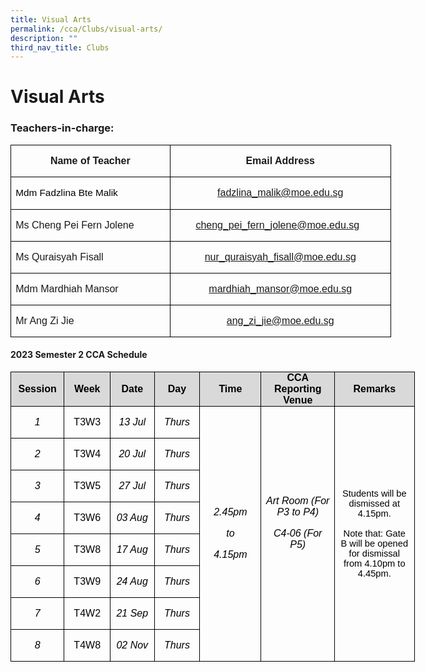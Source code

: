 ```yaml
---
title: Visual Arts
permalink: /cca/Clubs/visual-arts/
description: ""
third_nav_title: Clubs
---
```

# **Visual Arts**

### Teachers-in-charge:
        
<table class="MsoNormalTable" border="1" cellspacing="0" cellpadding="0" width="0" style="width:456.7pt;border-collapse:collapse;border:none;mso-border-alt:solid windowtext .5pt;
 mso-yfti-tbllook:1184;mso-padding-alt:0in 5.4pt 0in 5.4pt;mso-border-insideh:
 .5pt solid windowtext;mso-border-insidev:.5pt solid windowtext"><tbody><tr style="mso-yfti-irow:0;mso-yfti-firstrow:yes;height:25.6pt"><td width="261" valign="top" style="width:195.7pt;border:solid windowtext 1.0pt;
  mso-border-alt:solid windowtext .5pt;padding:0in 5.4pt 0in 5.4pt;height:25.6pt"><p class="MsoNormal" align="center" style="text-align:center;line-height:115%"><b><span lang="EN-SG" style="font-family:&quot;Arial&quot;,sans-serif;mso-ansi-language:EN-SG">Name of Teacher</span></b></p></td><td width="348" valign="top" style="width:261.0pt;border:solid windowtext 1.0pt;
  border-left:none;mso-border-left-alt:solid windowtext .5pt;mso-border-alt:
  solid windowtext .5pt;padding:0in 5.4pt 0in 5.4pt;height:25.6pt"><p class="MsoNormal" align="center" style="text-align:center;line-height:115%"><b><span lang="EN-SG" style="font-family:&quot;Arial&quot;,sans-serif;mso-ansi-language:EN-SG">Email Address</span></b></p></td></tr><tr style="mso-yfti-irow:1;height:22.2pt"><td width="261" valign="top" style="width:195.7pt;border:solid windowtext 1.0pt;
  border-top:none;mso-border-top-alt:solid windowtext .5pt;mso-border-alt:solid windowtext .5pt;
  padding:0in 5.4pt 0in 5.4pt;height:22.2pt"><p class="MsoNormal" style="line-height:115%"><span lang="EN-GB" style="font-size:11.5pt;line-height:115%;font-family:&quot;Arial&quot;,sans-serif;
  color:black;background:white">Mdm Fadzlina Bte Malik</span><span lang="EN-SG" style="font-family:&quot;Arial&quot;,sans-serif;mso-ansi-language:EN-SG"></span></p></td><td width="348" valign="top" style="width:261.0pt;border-top:none;border-left:
  none;border-bottom:solid windowtext 1.0pt;border-right:solid windowtext 1.0pt;
  mso-border-top-alt:solid windowtext .5pt;mso-border-left-alt:solid windowtext .5pt;
  mso-border-alt:solid windowtext .5pt;padding:0in 5.4pt 0in 5.4pt;height:22.2pt"><p class="MsoNormal" align="center" style="text-align:center;line-height:115%"><span lang="EN-SG" style="font-family:&quot;Arial&quot;,sans-serif;mso-ansi-language:EN-SG"><a href="mailto:fadzlina_malik@moe.edu.sg">fadzlina_malik@moe.edu.sg</a></span></p></td></tr><tr style="mso-yfti-irow:2;height:23.1pt"><td width="261" valign="top" style="width:195.7pt;border:solid windowtext 1.0pt;
  border-top:none;mso-border-top-alt:solid windowtext .5pt;mso-border-alt:solid windowtext .5pt;
  padding:0in 5.4pt 0in 5.4pt;height:23.1pt"><p class="MsoNormal"><span lang="EN-GB" style="font-family:&quot;Arial&quot;,sans-serif">Ms Cheng Pei Fern Jolene</span><span lang="EN-SG" style="font-family:&quot;Arial&quot;,sans-serif;
  mso-ansi-language:EN-SG"></span></p></td><td width="348" valign="top" style="width:261.0pt;border-top:none;border-left:
  none;border-bottom:solid windowtext 1.0pt;border-right:solid windowtext 1.0pt;
  mso-border-top-alt:solid windowtext .5pt;mso-border-left-alt:solid windowtext .5pt;
  mso-border-alt:solid windowtext .5pt;padding:0in 5.4pt 0in 5.4pt;height:23.1pt"><p class="MsoNormal" align="center" style="text-align:center"><span lang="EN-GB"><a href="mailto:cheng_pei_fern_jolene@moe.edu.sg"><span style="font-family:&quot;Arial&quot;,sans-serif">cheng_pei_fern_jolene@moe.edu.sg</span></a></span><span class="MsoHyperlink"><span lang="EN-GB" style="font-family:&quot;Arial&quot;,sans-serif"> <span style="mso-spacerun:yes">&nbsp;</span></span></span><span lang="EN-GB" style="font-family:&quot;Arial&quot;,sans-serif"></span></p></td></tr><tr style="mso-yfti-irow:3;height:23.1pt"><td width="261" valign="top" style="width:195.7pt;border:solid windowtext 1.0pt;
  border-top:none;mso-border-top-alt:solid windowtext .5pt;mso-border-alt:solid windowtext .5pt;
  padding:0in 5.4pt 0in 5.4pt;height:23.1pt"><p class="MsoNormal"><span lang="EN-GB" style="font-family:&quot;Arial&quot;,sans-serif">Ms Quraisyah Fisall</span><span lang="EN-SG" style="font-family:&quot;Arial&quot;,sans-serif;
  mso-ansi-language:EN-SG"></span></p></td><td width="348" valign="top" style="width:261.0pt;border-top:none;border-left:
  none;border-bottom:solid windowtext 1.0pt;border-right:solid windowtext 1.0pt;
  mso-border-top-alt:solid windowtext .5pt;mso-border-left-alt:solid windowtext .5pt;
  mso-border-alt:solid windowtext .5pt;padding:0in 5.4pt 0in 5.4pt;height:23.1pt"><p class="MsoNormal" align="center" style="text-align:center"><span lang="EN-GB"><a href="mailto:nur_quraisyah_fisall@moe.edu.sg"><span style="font-family:&quot;Arial&quot;,sans-serif">nur_quraisyah_fisall@moe.edu.sg</span></a></span><span lang="EN-GB" style="font-family:&quot;Arial&quot;,sans-serif"></span></p></td></tr><tr style="mso-yfti-irow:4;height:23.1pt"><td width="261" valign="top" style="width:195.7pt;border:solid windowtext 1.0pt;
  border-top:none;mso-border-top-alt:solid windowtext .5pt;mso-border-alt:solid windowtext .5pt;
  padding:0in 5.4pt 0in 5.4pt;height:23.1pt"><p class="MsoNormal"><span lang="EN-GB" style="font-family:&quot;Arial&quot;,sans-serif">Mdm Mardhiah Mansor</span></p></td><td width="348" valign="top" style="width:261.0pt;border-top:none;border-left:
  none;border-bottom:solid windowtext 1.0pt;border-right:solid windowtext 1.0pt;
  mso-border-top-alt:solid windowtext .5pt;mso-border-left-alt:solid windowtext .5pt;
  mso-border-alt:solid windowtext .5pt;padding:0in 5.4pt 0in 5.4pt;height:23.1pt"><p class="MsoNormal" align="center" style="text-align:center"><span lang="EN-SG" style="font-family:&quot;Arial&quot;,sans-serif;mso-ansi-language:EN-SG"><a href="mailto:mardhiah_mansor@moe.edu.sg">mardhiah_mansor@moe.edu.sg</a></span></p></td></tr><tr style="mso-yfti-irow:5;mso-yfti-lastrow:yes;height:22.2pt"><td width="261" valign="top" style="width:195.7pt;border:solid windowtext 1.0pt;
  border-top:none;mso-border-top-alt:solid windowtext .5pt;mso-border-alt:solid windowtext .5pt;
  padding:0in 5.4pt 0in 5.4pt;height:22.2pt"><p class="MsoNormal"><span lang="EN-SG" style="font-family:&quot;Arial&quot;,sans-serif;
  mso-ansi-language:EN-SG">Mr Ang Zi Jie</span></p></td><td width="348" valign="top" style="width:261.0pt;border-top:none;border-left:
  none;border-bottom:solid windowtext 1.0pt;border-right:solid windowtext 1.0pt;
  mso-border-top-alt:solid windowtext .5pt;mso-border-left-alt:solid windowtext .5pt;
  mso-border-alt:solid windowtext .5pt;padding:0in 5.4pt 0in 5.4pt;height:22.2pt"><p class="MsoNormal" align="center" style="text-align:center"><span lang="EN-SG" style="font-family:&quot;Arial&quot;,sans-serif;mso-ansi-language:EN-SG"><a href="mailto:ang_zi_jie@moe.edu.sg">ang_zi_jie@moe.edu.sg</a></span></p></td></tr></tbody></table>       


       
#### **2023 Semester 2 CCA Schedule**
        
         
<table class="MsoNormalTable" border="1" cellspacing="0" cellpadding="0" width="0" style="width:484.9pt;border-collapse:collapse;border:none;mso-border-alt:solid windowtext .5pt;
 mso-yfti-tbllook:1184;mso-padding-alt:0in 5.4pt 0in 5.4pt;mso-border-insideh:
 .5pt solid windowtext;mso-border-insidev:.5pt solid windowtext"><tbody><tr style="mso-yfti-irow:0;mso-yfti-firstrow:yes;height:34.6pt"><td width="76" style="width:56.85pt;border:solid windowtext 1.0pt;mso-border-alt:
  solid windowtext .5pt;background:#D9D9D9;padding:0in 5.4pt 0in 5.4pt;
  height:34.6pt"><p align="center" style="margin:0in;margin-bottom:.0001pt;text-align:center"><b><span style="font-family:&quot;Arial&quot;,sans-serif;color:black;mso-ansi-language:EN-US;
  mso-fareast-language:EN-US">Session</span></b></p></td><td width="69" style="width:51.6pt;border:solid windowtext 1.0pt;border-left:
  none;mso-border-left-alt:solid windowtext .5pt;mso-border-alt:solid windowtext .5pt;
  background:#D9D9D9;padding:0in 5.4pt 0in 5.4pt;height:34.6pt"><p align="center" style="margin:0in;margin-bottom:.0001pt;text-align:center"><b><span style="font-family:&quot;Arial&quot;,sans-serif;color:black;mso-ansi-language:EN-US;
  mso-fareast-language:EN-US">Week</span></b></p></td><td width="69" style="width:51.6pt;border:solid windowtext 1.0pt;border-left:
  none;mso-border-left-alt:solid windowtext .5pt;mso-border-alt:solid windowtext .5pt;
  background:#D9D9D9;padding:0in 5.4pt 0in 5.4pt;height:34.6pt"><p align="center" style="margin:0in;margin-bottom:.0001pt;text-align:center"><b><span style="font-family:&quot;Arial&quot;,sans-serif;color:black;mso-ansi-language:EN-US;
  mso-fareast-language:EN-US">Date</span></b></p></td><td width="69" style="width:51.55pt;border:solid windowtext 1.0pt;border-left:
  none;mso-border-left-alt:solid windowtext .5pt;mso-border-alt:solid windowtext .5pt;
  background:#D9D9D9;padding:0in 5.4pt 0in 5.4pt;height:34.6pt"><p align="center" style="margin:0in;margin-bottom:.0001pt;text-align:center"><b><span style="font-family:&quot;Arial&quot;,sans-serif;color:black;mso-ansi-language:EN-US;
  mso-fareast-language:EN-US">Day</span></b></p></td><td width="102" style="width:76.7pt;border:solid windowtext 1.0pt;border-left:
  none;mso-border-left-alt:solid windowtext .5pt;mso-border-alt:solid windowtext .5pt;
  background:#D9D9D9;padding:0in 5.4pt 0in 5.4pt;height:34.6pt"><p align="center" style="margin:0in;margin-bottom:.0001pt;text-align:center"><b><span style="font-family:&quot;Arial&quot;,sans-serif;color:black;mso-ansi-language:EN-US;
  mso-fareast-language:EN-US">Time</span></b></p></td><td width="120" style="width:90.2pt;border:solid windowtext 1.0pt;border-left:
  none;mso-border-left-alt:solid windowtext .5pt;mso-border-alt:solid windowtext .5pt;
  background:#D9D9D9;padding:0in 5.4pt 0in 5.4pt;height:34.6pt"><p align="center" style="margin:0in;margin-bottom:.0001pt;text-align:center"><b><span style="font-family:&quot;Arial&quot;,sans-serif;color:black;mso-ansi-language:EN-US;
  mso-fareast-language:EN-US">CCA Reporting Venue</span></b></p></td><td width="142" style="width:106.4pt;border:solid windowtext 1.0pt;border-left:
  none;mso-border-left-alt:solid windowtext .5pt;mso-border-alt:solid windowtext .5pt;
  background:#D9D9D9;padding:0in 5.4pt 0in 5.4pt;height:34.6pt"><p align="center" style="margin:0in;margin-bottom:.0001pt;text-align:center"><b><span style="font-family:&quot;Arial&quot;,sans-serif;color:black;mso-ansi-language:EN-US;
  mso-fareast-language:EN-US">Remarks</span></b></p></td></tr><tr style="mso-yfti-irow:1;height:19.85pt;mso-height-rule:exactly"><td width="76" style="width:56.85pt;border:solid windowtext 1.0pt;border-top:
  none;mso-border-top-alt:solid windowtext .5pt;mso-border-alt:solid windowtext .5pt;
  padding:0in 5.4pt 0in 5.4pt;height:19.85pt;mso-height-rule:exactly"><p class="MsoNormal" align="center" style="text-align:center"><i><span lang="EN-GB" style="font-family:&quot;Arial&quot;,sans-serif;color:black">1</span></i></p></td><td width="69" style="width:51.6pt;border-top:none;border-left:none;border-bottom:
  solid windowtext 1.0pt;border-right:solid windowtext 1.0pt;mso-border-top-alt:
  solid windowtext .5pt;mso-border-left-alt:solid windowtext .5pt;mso-border-alt:
  solid windowtext .5pt;padding:0in 5.4pt 0in 5.4pt;height:19.85pt;mso-height-rule:
  exactly"><p class="MsoNormal" align="center" style="text-align:center"><span lang="EN-GB" style="font-family:&quot;Arial&quot;,sans-serif;color:black">T3W3</span></p></td><td width="69" style="width:51.6pt;border-top:none;border-left:none;border-bottom:
  solid windowtext 1.0pt;border-right:solid windowtext 1.0pt;mso-border-top-alt:
  solid windowtext .5pt;mso-border-left-alt:solid windowtext .5pt;mso-border-alt:
  solid windowtext .5pt;padding:0in 5.4pt 0in 5.4pt;height:19.85pt;mso-height-rule:
  exactly"><p class="MsoNormal" align="center" style="text-align:center"><i><span lang="EN-GB" style="font-family:&quot;Arial&quot;,sans-serif;color:black">13 Jul</span></i></p></td><td width="69" style="width:51.55pt;border-top:none;border-left:none;
  border-bottom:solid windowtext 1.0pt;border-right:solid windowtext 1.0pt;
  mso-border-top-alt:solid windowtext .5pt;mso-border-left-alt:solid windowtext .5pt;
  mso-border-alt:solid windowtext .5pt;padding:0in 5.4pt 0in 5.4pt;height:19.85pt;
  mso-height-rule:exactly"><p class="MsoNormal" align="center" style="text-align:center"><i><span lang="EN-GB" style="font-family:&quot;Arial&quot;,sans-serif;color:black">Thurs</span></i></p></td><td width="102" rowspan="8" style="width:76.7pt;border-top:none;border-left:none;
  border-bottom:solid windowtext 1.0pt;border-right:solid windowtext 1.0pt;
  mso-border-top-alt:solid windowtext .5pt;mso-border-left-alt:solid windowtext .5pt;
  mso-border-alt:solid windowtext .5pt;padding:0in 5.4pt 0in 5.4pt;height:19.85pt;
  mso-height-rule:exactly"><p align="center" style="text-align:center"><i><span style="font-family:&quot;Arial&quot;,sans-serif;
  color:black;mso-ansi-language:EN-US;mso-fareast-language:EN-US">2.45pm</span></i></p><p align="center" style="text-align:center"><i><span style="font-family:&quot;Arial&quot;,sans-serif;
  color:black;mso-ansi-language:EN-US;mso-fareast-language:EN-US">to</span></i></p><p align="center" style="text-align:center"><i><span style="font-family:&quot;Arial&quot;,sans-serif;
  color:black;mso-ansi-language:EN-US;mso-fareast-language:EN-US">4.15pm</span></i></p></td><td width="120" rowspan="8" style="width:90.2pt;border-top:none;border-left:none;
  border-bottom:solid windowtext 1.0pt;border-right:solid windowtext 1.0pt;
  mso-border-top-alt:solid windowtext .5pt;mso-border-left-alt:solid windowtext .5pt;
  mso-border-alt:solid windowtext .5pt;padding:0in 5.4pt 0in 5.4pt;height:19.85pt;
  mso-height-rule:exactly"><p align="center" style="text-align:center"><i><span style="font-family:&quot;Arial&quot;,sans-serif;
  color:black;mso-ansi-language:EN-US;mso-fareast-language:EN-US">Art Room (For P3 to P4)</span></i></p><p align="center" style="text-align:center"><i><span style="font-family:&quot;Arial&quot;,sans-serif;
  color:black;mso-ansi-language:EN-US;mso-fareast-language:EN-US">C4-06 (For P5)</span></i></p><p align="center" style="text-align:center"><i><span style="font-family:&quot;Arial&quot;,sans-serif;
  color:black;mso-ansi-language:EN-US;mso-fareast-language:EN-US">&nbsp;</span></i></p></td><td width="142" rowspan="8" style="width:106.4pt;border-top:none;border-left:
  none;border-bottom:solid windowtext 1.0pt;border-right:solid windowtext 1.0pt;
  mso-border-top-alt:solid windowtext .5pt;mso-border-left-alt:solid windowtext .5pt;
  mso-border-alt:solid windowtext .5pt;padding:0in 5.4pt 0in 5.4pt;height:19.85pt;
  mso-height-rule:exactly"><p align="center" style="text-align:center"><span style="font-size:11.0pt;
  font-family:&quot;Arial&quot;,sans-serif;color:black;mso-ansi-language:EN-US;
  mso-fareast-language:EN-US">Students will be dismissed at 4.15pm.</span></p><p align="center" style="text-align:center"><span style="font-size:11.0pt;
  font-family:&quot;Arial&quot;,sans-serif;color:black;mso-ansi-language:EN-US;
  mso-fareast-language:EN-US">Note that: Gate B will be opened for dismissal from 4.10pm to 4.45pm.</span><span style="font-family:&quot;Arial&quot;,sans-serif;
  color:black;mso-ansi-language:EN-US;mso-fareast-language:EN-US"></span></p></td></tr><tr style="mso-yfti-irow:2;height:19.85pt;mso-height-rule:exactly"><td width="76" style="width:56.85pt;border:solid windowtext 1.0pt;border-top:
  none;mso-border-top-alt:solid windowtext .5pt;mso-border-alt:solid windowtext .5pt;
  padding:0in 5.4pt 0in 5.4pt;height:19.85pt;mso-height-rule:exactly"><p class="MsoNormal" align="center" style="text-align:center"><i><span lang="EN-GB" style="font-family:&quot;Arial&quot;,sans-serif;color:black">2</span></i></p></td><td width="69" style="width:51.6pt;border-top:none;border-left:none;border-bottom:
  solid windowtext 1.0pt;border-right:solid windowtext 1.0pt;mso-border-top-alt:
  solid windowtext .5pt;mso-border-left-alt:solid windowtext .5pt;mso-border-alt:
  solid windowtext .5pt;padding:0in 5.4pt 0in 5.4pt;height:19.85pt;mso-height-rule:
  exactly"><p class="MsoNormal" align="center" style="text-align:center"><span lang="EN-GB" style="font-family:&quot;Arial&quot;,sans-serif;color:black">T3W4</span></p></td><td width="69" style="width:51.6pt;border-top:none;border-left:none;border-bottom:
  solid windowtext 1.0pt;border-right:solid windowtext 1.0pt;mso-border-top-alt:
  solid windowtext .5pt;mso-border-left-alt:solid windowtext .5pt;mso-border-alt:
  solid windowtext .5pt;padding:0in 5.4pt 0in 5.4pt;height:19.85pt;mso-height-rule:
  exactly"><p class="MsoNormal" align="center" style="text-align:center"><i><span lang="EN-GB" style="font-family:&quot;Arial&quot;,sans-serif;color:black">20 Jul</span></i></p></td><td width="69" style="width:51.55pt;border-top:none;border-left:none;
  border-bottom:solid windowtext 1.0pt;border-right:solid windowtext 1.0pt;
  mso-border-top-alt:solid windowtext .5pt;mso-border-left-alt:solid windowtext .5pt;
  mso-border-alt:solid windowtext .5pt;padding:0in 5.4pt 0in 5.4pt;height:19.85pt;
  mso-height-rule:exactly"><p class="MsoNormal" align="center" style="text-align:center"><i><span lang="EN-GB" style="font-family:&quot;Arial&quot;,sans-serif;color:black">Thurs</span></i></p></td></tr><tr style="mso-yfti-irow:3;height:19.85pt;mso-height-rule:exactly"><td width="76" style="width:56.85pt;border:solid windowtext 1.0pt;border-top:
  none;mso-border-top-alt:solid windowtext .5pt;mso-border-alt:solid windowtext .5pt;
  padding:0in 5.4pt 0in 5.4pt;height:19.85pt;mso-height-rule:exactly"><p class="MsoNormal" align="center" style="text-align:center"><i><span lang="EN-GB" style="font-family:&quot;Arial&quot;,sans-serif;color:black">3</span></i></p></td><td width="69" style="width:51.6pt;border-top:none;border-left:none;border-bottom:
  solid windowtext 1.0pt;border-right:solid windowtext 1.0pt;mso-border-top-alt:
  solid windowtext .5pt;mso-border-left-alt:solid windowtext .5pt;mso-border-alt:
  solid windowtext .5pt;padding:0in 5.4pt 0in 5.4pt;height:19.85pt;mso-height-rule:
  exactly"><p class="MsoNormal" align="center" style="text-align:center"><span lang="EN-GB" style="font-family:&quot;Arial&quot;,sans-serif;color:black">T3W5</span></p></td><td width="69" style="width:51.6pt;border-top:none;border-left:none;border-bottom:
  solid windowtext 1.0pt;border-right:solid windowtext 1.0pt;mso-border-top-alt:
  solid windowtext .5pt;mso-border-left-alt:solid windowtext .5pt;mso-border-alt:
  solid windowtext .5pt;padding:0in 5.4pt 0in 5.4pt;height:19.85pt;mso-height-rule:
  exactly"><p class="MsoNormal" align="center" style="text-align:center"><i><span lang="EN-GB" style="font-family:&quot;Arial&quot;,sans-serif;color:black">27 Jul</span></i></p></td><td width="69" style="width:51.55pt;border-top:none;border-left:none;
  border-bottom:solid windowtext 1.0pt;border-right:solid windowtext 1.0pt;
  mso-border-top-alt:solid windowtext .5pt;mso-border-left-alt:solid windowtext .5pt;
  mso-border-alt:solid windowtext .5pt;padding:0in 5.4pt 0in 5.4pt;height:19.85pt;
  mso-height-rule:exactly"><p class="MsoNormal" align="center" style="text-align:center"><i><span lang="EN-GB" style="font-family:&quot;Arial&quot;,sans-serif;color:black">Thurs</span></i></p></td></tr><tr style="mso-yfti-irow:4;height:19.85pt;mso-height-rule:exactly"><td width="76" style="width:56.85pt;border:solid windowtext 1.0pt;border-top:
  none;mso-border-top-alt:solid windowtext .5pt;mso-border-alt:solid windowtext .5pt;
  padding:0in 5.4pt 0in 5.4pt;height:19.85pt;mso-height-rule:exactly"><p class="MsoNormal" align="center" style="text-align:center"><i><span lang="EN-GB" style="font-family:&quot;Arial&quot;,sans-serif;color:black">4</span></i></p></td><td width="69" style="width:51.6pt;border-top:none;border-left:none;border-bottom:
  solid windowtext 1.0pt;border-right:solid windowtext 1.0pt;mso-border-top-alt:
  solid windowtext .5pt;mso-border-left-alt:solid windowtext .5pt;mso-border-alt:
  solid windowtext .5pt;padding:0in 5.4pt 0in 5.4pt;height:19.85pt;mso-height-rule:
  exactly"><p class="MsoNormal" align="center" style="text-align:center"><span lang="EN-GB" style="font-family:&quot;Arial&quot;,sans-serif;color:black">T3W6</span></p></td><td width="69" style="width:51.6pt;border-top:none;border-left:none;border-bottom:
  solid windowtext 1.0pt;border-right:solid windowtext 1.0pt;mso-border-top-alt:
  solid windowtext .5pt;mso-border-left-alt:solid windowtext .5pt;mso-border-alt:
  solid windowtext .5pt;padding:0in 5.4pt 0in 5.4pt;height:19.85pt;mso-height-rule:
  exactly"><p class="MsoNormal" align="center" style="text-align:center"><i><span lang="EN-GB" style="font-family:&quot;Arial&quot;,sans-serif;color:black">03 Aug</span></i></p></td><td width="69" style="width:51.55pt;border-top:none;border-left:none;
  border-bottom:solid windowtext 1.0pt;border-right:solid windowtext 1.0pt;
  mso-border-top-alt:solid windowtext .5pt;mso-border-left-alt:solid windowtext .5pt;
  mso-border-alt:solid windowtext .5pt;padding:0in 5.4pt 0in 5.4pt;height:19.85pt;
  mso-height-rule:exactly"><p class="MsoNormal" align="center" style="text-align:center"><i><span lang="EN-GB" style="font-family:&quot;Arial&quot;,sans-serif;color:black">Thurs</span></i></p></td></tr><tr style="mso-yfti-irow:5;height:19.85pt;mso-height-rule:exactly"><td width="76" style="width:56.85pt;border:solid windowtext 1.0pt;border-top:
  none;mso-border-top-alt:solid windowtext .5pt;mso-border-alt:solid windowtext .5pt;
  padding:0in 5.4pt 0in 5.4pt;height:19.85pt;mso-height-rule:exactly"><p class="MsoNormal" align="center" style="text-align:center"><i><span lang="EN-GB" style="font-family:&quot;Arial&quot;,sans-serif;color:black">5</span></i></p></td><td width="69" style="width:51.6pt;border-top:none;border-left:none;border-bottom:
  solid windowtext 1.0pt;border-right:solid windowtext 1.0pt;mso-border-top-alt:
  solid windowtext .5pt;mso-border-left-alt:solid windowtext .5pt;mso-border-alt:
  solid windowtext .5pt;padding:0in 5.4pt 0in 5.4pt;height:19.85pt;mso-height-rule:
  exactly"><p class="MsoNormal" align="center" style="text-align:center"><span lang="EN-GB" style="font-family:&quot;Arial&quot;,sans-serif;color:black">T3W8</span></p></td><td width="69" style="width:51.6pt;border-top:none;border-left:none;border-bottom:
  solid windowtext 1.0pt;border-right:solid windowtext 1.0pt;mso-border-top-alt:
  solid windowtext .5pt;mso-border-left-alt:solid windowtext .5pt;mso-border-alt:
  solid windowtext .5pt;padding:0in 5.4pt 0in 5.4pt;height:19.85pt;mso-height-rule:
  exactly"><p class="MsoNormal" align="center" style="text-align:center"><i><span lang="EN-GB" style="font-family:&quot;Arial&quot;,sans-serif;color:black">17 Aug</span></i></p></td><td width="69" style="width:51.55pt;border-top:none;border-left:none;
  border-bottom:solid windowtext 1.0pt;border-right:solid windowtext 1.0pt;
  mso-border-top-alt:solid windowtext .5pt;mso-border-left-alt:solid windowtext .5pt;
  mso-border-alt:solid windowtext .5pt;padding:0in 5.4pt 0in 5.4pt;height:19.85pt;
  mso-height-rule:exactly"><p class="MsoNormal" align="center" style="text-align:center"><i><span lang="EN-GB" style="font-family:&quot;Arial&quot;,sans-serif;color:black">Thurs</span></i></p></td></tr><tr style="mso-yfti-irow:6;height:19.85pt;mso-height-rule:exactly"><td width="76" style="width:56.85pt;border:solid windowtext 1.0pt;border-top:
  none;mso-border-top-alt:solid windowtext .5pt;mso-border-alt:solid windowtext .5pt;
  padding:0in 5.4pt 0in 5.4pt;height:19.85pt;mso-height-rule:exactly"><p class="MsoNormal" align="center" style="text-align:center"><i><span lang="EN-GB" style="font-family:&quot;Arial&quot;,sans-serif;color:black">6</span></i></p></td><td width="69" style="width:51.6pt;border-top:none;border-left:none;border-bottom:
  solid windowtext 1.0pt;border-right:solid windowtext 1.0pt;mso-border-top-alt:
  solid windowtext .5pt;mso-border-left-alt:solid windowtext .5pt;mso-border-alt:
  solid windowtext .5pt;padding:0in 5.4pt 0in 5.4pt;height:19.85pt;mso-height-rule:
  exactly"><p class="MsoNormal" align="center" style="text-align:center"><span lang="EN-GB" style="font-family:&quot;Arial&quot;,sans-serif;color:black">T3W9</span></p></td><td width="69" style="width:51.6pt;border-top:none;border-left:none;border-bottom:
  solid windowtext 1.0pt;border-right:solid windowtext 1.0pt;mso-border-top-alt:
  solid windowtext .5pt;mso-border-left-alt:solid windowtext .5pt;mso-border-alt:
  solid windowtext .5pt;padding:0in 5.4pt 0in 5.4pt;height:19.85pt;mso-height-rule:
  exactly"><p class="MsoNormal" align="center" style="text-align:center"><i><span lang="EN-GB" style="font-family:&quot;Arial&quot;,sans-serif;color:black">24 Aug</span></i></p></td><td width="69" style="width:51.55pt;border-top:none;border-left:none;
  border-bottom:solid windowtext 1.0pt;border-right:solid windowtext 1.0pt;
  mso-border-top-alt:solid windowtext .5pt;mso-border-left-alt:solid windowtext .5pt;
  mso-border-alt:solid windowtext .5pt;padding:0in 5.4pt 0in 5.4pt;height:19.85pt;
  mso-height-rule:exactly"><p class="MsoNormal" align="center" style="text-align:center"><i><span lang="EN-GB" style="font-family:&quot;Arial&quot;,sans-serif;color:black">Thurs</span></i></p></td></tr><tr style="mso-yfti-irow:7;height:19.85pt;mso-height-rule:exactly"><td width="76" style="width:56.85pt;border:solid windowtext 1.0pt;border-top:
  none;mso-border-top-alt:solid windowtext .5pt;mso-border-alt:solid windowtext .5pt;
  padding:0in 5.4pt 0in 5.4pt;height:19.85pt;mso-height-rule:exactly"><p class="MsoNormal" align="center" style="text-align:center"><i><span lang="EN-GB" style="font-family:&quot;Arial&quot;,sans-serif;color:black">7</span></i></p></td><td width="69" style="width:51.6pt;border-top:none;border-left:none;border-bottom:
  solid windowtext 1.0pt;border-right:solid windowtext 1.0pt;mso-border-top-alt:
  solid windowtext .5pt;mso-border-left-alt:solid windowtext .5pt;mso-border-alt:
  solid windowtext .5pt;padding:0in 5.4pt 0in 5.4pt;height:19.85pt;mso-height-rule:
  exactly"><p class="MsoNormal" align="center" style="text-align:center"><span lang="EN-GB" style="font-family:&quot;Arial&quot;,sans-serif;color:black">T4W2</span></p></td><td width="69" style="width:51.6pt;border-top:none;border-left:none;border-bottom:
  solid windowtext 1.0pt;border-right:solid windowtext 1.0pt;mso-border-top-alt:
  solid windowtext .5pt;mso-border-left-alt:solid windowtext .5pt;mso-border-alt:
  solid windowtext .5pt;padding:0in 5.4pt 0in 5.4pt;height:19.85pt;mso-height-rule:
  exactly"><p class="MsoNormal" align="center" style="text-align:center"><i><span lang="EN-GB" style="font-family:&quot;Arial&quot;,sans-serif;color:black">21 Sep</span></i></p></td><td width="69" style="width:51.55pt;border-top:none;border-left:none;
  border-bottom:solid windowtext 1.0pt;border-right:solid windowtext 1.0pt;
  mso-border-top-alt:solid windowtext .5pt;mso-border-left-alt:solid windowtext .5pt;
  mso-border-alt:solid windowtext .5pt;padding:0in 5.4pt 0in 5.4pt;height:19.85pt;
  mso-height-rule:exactly"><p class="MsoNormal" align="center" style="text-align:center"><i><span lang="EN-GB" style="font-family:&quot;Arial&quot;,sans-serif;color:black">Thurs</span></i></p></td></tr><tr style="mso-yfti-irow:8;mso-yfti-lastrow:yes;height:19.85pt;mso-height-rule:
  exactly"><td width="76" style="width:56.85pt;border:solid windowtext 1.0pt;border-top:
  none;mso-border-top-alt:solid windowtext .5pt;mso-border-alt:solid windowtext .5pt;
  padding:0in 5.4pt 0in 5.4pt;height:19.85pt;mso-height-rule:exactly"><p class="MsoNormal" align="center" style="text-align:center"><i><span lang="EN-GB" style="font-family:&quot;Arial&quot;,sans-serif;color:black">8</span></i></p></td><td width="69" style="width:51.6pt;border-top:none;border-left:none;border-bottom:
  solid windowtext 1.0pt;border-right:solid windowtext 1.0pt;mso-border-top-alt:
  solid windowtext .5pt;mso-border-left-alt:solid windowtext .5pt;mso-border-alt:
  solid windowtext .5pt;padding:0in 5.4pt 0in 5.4pt;height:19.85pt;mso-height-rule:
  exactly"><p class="MsoNormal" align="center" style="text-align:center"><span lang="EN-GB" style="font-family:&quot;Arial&quot;,sans-serif;color:black">T4W8</span></p></td><td width="69" style="width:51.6pt;border-top:none;border-left:none;border-bottom:
  solid windowtext 1.0pt;border-right:solid windowtext 1.0pt;mso-border-top-alt:
  solid windowtext .5pt;mso-border-left-alt:solid windowtext .5pt;mso-border-alt:
  solid windowtext .5pt;padding:0in 5.4pt 0in 5.4pt;height:19.85pt;mso-height-rule:
  exactly"><p class="MsoNormal" align="center" style="text-align:center"><i><span lang="EN-GB" style="font-family:&quot;Arial&quot;,sans-serif;color:black">02 Nov</span></i></p></td><td width="69" style="width:51.55pt;border-top:none;border-left:none;
  border-bottom:solid windowtext 1.0pt;border-right:solid windowtext 1.0pt;
  mso-border-top-alt:solid windowtext .5pt;mso-border-left-alt:solid windowtext .5pt;
  mso-border-alt:solid windowtext .5pt;padding:0in 5.4pt 0in 5.4pt;height:19.85pt;
  mso-height-rule:exactly"><p class="MsoNormal" align="center" style="text-align:center"><i><span lang="EN-GB" style="font-family:&quot;Arial&quot;,sans-serif;color:black">Thurs</span></i></p></td></tr></tbody></table>